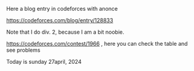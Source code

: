Here a blog entry in codeforces with anonce

https://codeforces.com/blog/entry/128833

Note that I do div. 2, because I am a bit noobie.

https://codeforces.com/contest/1966 , here you can check the table and see problems

Today is sunday 27april, 2024
